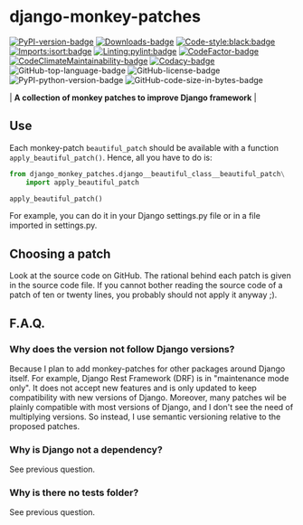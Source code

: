 # django-monkey-patches

[![PyPI-version-badge]][PyPI-package-page]
[![Downloads-badge]][PyPIStats-package-page]
[![Code-style:black:badge]][Black-GitHub.com]
[![Imports:isort:badge]][Isort-GitHub.io]
[![Linting:pylint:badge]][Pylint-GitHub.com]
[![CodeFactor-badge]][CodeFactor-package-page]
[![CodeClimateMaintainability-badge]][CodeClimateM13y-package-page]
[![Codacy-badge]][Codacy-package-page]
![GitHub-top-language-badge]
![GitHub-license-badge]
![PyPI-python-version-badge]
![GitHub-code-size-in-bytes-badge]

| **A collection of monkey patches to improve Django framework** |


## Use

Each monkey-patch `beautiful_patch` should be available
with a function `apply_beautiful_patch()`.
Hence, all you have to do is:

```python
from django_monkey_patches.django__beautiful_class__beautiful_patch\
    import apply_beautiful_patch

apply_beautiful_patch()
```

For example, you can do it in your Django settings.py file
or in a file imported in settings.py.


## Choosing a patch

Look at the source code on GitHub.
The rational behind each patch is given in the source code file.
If you cannot bother reading the source code
of a patch of ten or twenty lines,
you probably should not apply it anyway ;).


## F.A.Q.

### Why does the version not follow Django versions?

Because I plan to add monkey-patches for other packages
around Django itself.
For example, Django Rest Framework (DRF)
is in "maintenance mode only".
It does not accept new features
and is only updated to keep compatibility
with new versions of Django.
Moreover,
many patches wil be plainly compatible with most versions of Django,
and I don't see the need of multiplying versions.
So instead,
I use semantic versioning relative to the proposed patches.

### Why is Django not a dependency?

See previous question.

### Why is there no tests folder?

See previous question.

[PyPI-version-badge]: https://img.shields.io/pypi/v/django-monkey-patches.svg

[PyPI-package-page]: https://pypi.org/project/django-monkey-patches/

[Downloads-badge]: https://img.shields.io/pypi/dm/django-monkey-patches

[PyPIStats-package-page]: https://pypistats.org/packages/django-monkey-patches

[Code-style:black:badge]: https://img.shields.io/badge/code%20style-black-000000.svg

[Black-GitHub.com]: https://github.com/psf/black

[Imports:isort:badge]: https://img.shields.io/badge/%20imports-isort-%231674b1?style=flat&labelColor=ef8336

[Isort-GitHub.io]: https://pycqa.github.io/isort/

[Linting:pylint:badge]: https://img.shields.io/badge/linting-pylint-yellowgreen

[Pylint-GitHub.com]: https://github.com/pylint-dev/pylint

[CodeFactor-badge]: https://www.codefactor.io/repository/github/llyaudet/django-monkey-patches/badge

[CodeFactor-package-page]: https://www.codefactor.io/repository/github/llyaudet/django-monkey-patches

[CodeClimateMaintainability-badge]: https://api.codeclimate.com/v1/badges/c928d2b8b724abcb2913/maintainability

[CodeClimateM13y-package-page]: https://codeclimate.com/github/LLyaudet/django-monkey-patches/maintainability

[Codacy-badge]: https://app.codacy.com/project/badge/Grade/de6280433b32447684458fb655c3a4b3

[Codacy-package-page]: https://app.codacy.com/gh/LLyaudet/django-monkey-patches/dashboard?utm_source=gh&utm_medium=referral&utm_content=&utm_campaign=Badge_grade

[GitHub-top-language-badge]: https://img.shields.io/github/languages/top/llyaudet/django-monkey-patches

[GitHub-license-badge]: https://img.shields.io/github/license/llyaudet/django-monkey-patches

[PyPI-python-version-badge]: https://img.shields.io/pypi/pyversions/django-monkey-patches

[GitHub-code-size-in-bytes-badge]: https://img.shields.io/github/languages/code-size/llyaudet/django-monkey-patches

